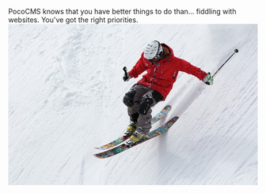 PocoCMS knows that you have better things to do than... fiddling with websites. You've got the right priorities.
![](man-498473_640.jpg)


